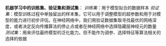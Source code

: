 **机器学习中的训练集、验证集和测试集**：
	*训练集*：用于模型拟合的数据样本
	*验证集*：模型训练过程中单独留出的样本集，它可以用于调整模型的超参数和用于对模型的能力进行初步评估。在神经网络中，我们用验证数据集取寻找最优的网络深度，或者决定反向传播算法的停止点或者在神经网络中选择隐藏层神经元的数量
	*测试集*：用来评估最终模型的泛化能力。但不能作为调参、选择特征等算法相关的选择的依据

